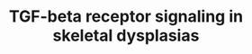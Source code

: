 ---
annotations:
- id: PW:0000613
  parent: signaling pathway
  type: Pathway Ontology
  value: altered transforming growth factor-beta signaling pathway
- id: DOID:0111724
  type: Disease Ontology
  value: geleophysic dysplasia
- id: PW:0000329
  parent: signaling pathway
  type: Pathway Ontology
  value: transforming growth factor-beta superfamily mediated signaling pathway
- id: DOID:0111727
  parent: genetic disease
  type: Disease Ontology
  value: geleophysic dysplasia 3
- id: DOID:0050466
  parent: genetic disease
  type: Disease Ontology
  value: Loeys-Dietz syndrome
- id: DOID:4997
  parent: genetic disease
  type: Disease Ontology
  value: Camurati-Engelmann disease
- id: DOID:0070235
  parent: genetic disease
  type: Disease Ontology
  value: Loeys-Dietz syndrome 1
- id: DOID:0070234
  parent: genetic disease
  type: Disease Ontology
  value: Loeys-Dietz syndrome 2
authors:
- Rlee
- Khanspers
- Azankl
- Eweitz
- Egonw
citedin: ''
communities:
- ONTOX
- SkeletalDysplasia
description: 'This diagram shows which skeletal dysplasias are caused by abnormalities
  in in TGF-beta signaling. The diagram is based on pathway: [TGF-beta Receptor Signaling
  (Homo sapiens)](https://www.wikipathways.org/pathways/WP560.html)  Dotted arrows
  indicates that a disease is caused by mutation in the respective gene.  The exact
  role of ADAMTS10 and ADAMTSL2 is currently unknown, they are known to interact with
  FBN1.  The Transforming growth factor beta (TGFB) signaling pathway is involved
  in many cellular processes in both the adult organism and the developing embryo
  including cell growth, cell differentiation, apoptosis, cellular homeostasis and
  other cellular functions. In spite of the wide range of cellular processes that
  the TGFB signaling pathway regulates, the process is relatively simple. TGFB superfamily
  ligands bind to a type II receptor, which recruits and phosphorylates a type I receptor.
  The type I receptor then phosphorylates receptor-regulated SMADs (R-SMADs) which
  can now bind the coSMAD SMAD4. R-SMAD/coSMAD complexes accumulate in the nucleus
  where they act as transcription factors and participate in the regulation of target
  gene expression. (source: [Wikipedia](http://en.wikipedia.org/wiki/TGF_beta_signaling_pathway)). '
last-edited: 2025-03-11
ndex: f04c24e7-8b6d-11eb-9e72-0ac135e8bacf
organisms:
- Homo sapiens
redirect_from:
- /index.php/Pathway:WP4816
- /instance/WP4816
- /instance/WP4816_r137902
revision: r137902
schema-jsonld:
- '@context': https://schema.org/
  '@id': https://wikipathways.github.io/pathways/WP4816.html
  '@type': Dataset
  creator:
    '@type': Organization
    name: WikiPathways
  description: 'This diagram shows which skeletal dysplasias are caused by abnormalities
    in in TGF-beta signaling. The diagram is based on pathway: [TGF-beta Receptor
    Signaling (Homo sapiens)](https://www.wikipathways.org/pathways/WP560.html)  Dotted
    arrows indicates that a disease is caused by mutation in the respective gene.  The
    exact role of ADAMTS10 and ADAMTSL2 is currently unknown, they are known to interact
    with FBN1.  The Transforming growth factor beta (TGFB) signaling pathway is involved
    in many cellular processes in both the adult organism and the developing embryo
    including cell growth, cell differentiation, apoptosis, cellular homeostasis and
    other cellular functions. In spite of the wide range of cellular processes that
    the TGFB signaling pathway regulates, the process is relatively simple. TGFB superfamily
    ligands bind to a type II receptor, which recruits and phosphorylates a type I
    receptor. The type I receptor then phosphorylates receptor-regulated SMADs (R-SMADs)
    which can now bind the coSMAD SMAD4. R-SMAD/coSMAD complexes accumulate in the
    nucleus where they act as transcription factors and participate in the regulation
    of target gene expression. (source: [Wikipedia](http://en.wikipedia.org/wiki/TGF_beta_signaling_pathway)). '
  keywords:
  - ADAMTS10
  - ADAMTSL2
  - BAMBI
  - BMP4
  - CREBBP
  - CTNNB1
  - EGF
  - ENG
  - EP300
  - FBN1
  - FKBP1A
  - FOS
  - FOXH1
  - FST
  - HRAS
  - IFNG
  - INHBA
  - ITGB6
  - JAK1
  - JUN
  - LEF1
  - LEFTY1
  - LEFTY2
  - LIF
  - LTBP1
  - LTBP3
  - MAPK3
  - MAPK9
  - MIR302A
  - NFKB1
  - NOG
  - RUNX2
  - RUNX3
  - SERPINE1
  - SKI
  - SKIL
  - SMAD1
  - SMAD2
  - SMAD3
  - SMAD4
  - SMAD5
  - SMAD6
  - SMAD7
  - SMAD9
  - SPP1
  - STAT1
  - STAT3
  - TFE3
  - TGFB1
  - TGFBR1
  - TGFBR2
  - TGFBR3
  - TGIF
  - THBS1
  - TNF
  - WNT1
  - ZFHX1B
  - ZFYVE9
  - ZNF423
  license: CC0
  name: TGF-beta receptor signaling in skeletal dysplasias
seo: CreativeWork
title: TGF-beta receptor signaling in skeletal dysplasias
wpid: WP4816
---